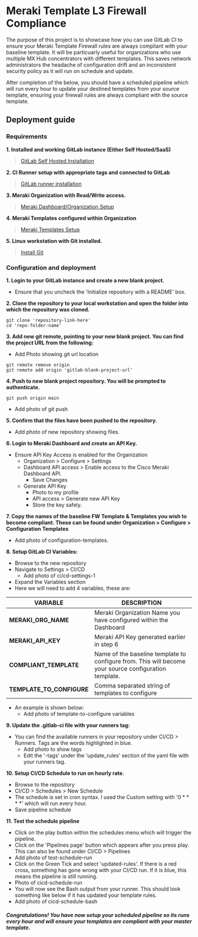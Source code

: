 # Meraki Template L3 Firewall Compliance

The purpose of this project is to showcase how you can use GitLab CI to ensure your Meraki Template Firewall rules are always compliant with your baseline template. It will be particuarly useful for organizations who use multiple MX Hub concentrators with different templates. This saves network administrators the headache of configuration drift and an inconsistent security policy as it will run on schedule and update.

After completion of the below, you should have a scheduled pipeline which will run every hour to update your destined templates from your source template, ensuring your firewall rules are always compliant with the source template.

## Deployment guide

### Requirements

**1. Installed and working GitLab instance (Either Self Hosted/SaaS)**
> [GitLab Self Hosted Installation](https://docs.gitlab.com/ee/install/install_methods.html) 

**2. CI Runner setup with appropriate tags and connected to GitLab**
> [GitLab runner installation](https://docs.gitlab.com/runner/install/)  

**3. Meraki Organization with Read/Write access.**
> [Meraki Dashboard/Organization Setup](https://documentation.meraki.com/General_Administration/Organizations_and_Networks/Creating_a_Dashboard_Account_and_Organization)

**4. Meraki Templates configured within Organization**
> [Meraki Templates Setup](https://documentation.meraki.com/General_Administration/Templates_and_Config_Sync/Managing_Multiple_Networks_with_Configuration_Templates)

**5. Linux workstation with Git installed.**
> [Install Git](https://git-scm.com/download/linux)

### Configuration and deployment

**1. Login to your GitLab instance and create a new blank project.** 

- Ensure that you uncheck the 'Initialize repository with a README' box.

**2. Clone the repository to your local workstation and open the folder into which the repository was cloned.**

```
git clone 'repository-link-here'
cd 'repo-folder-name'
```

**3. Add new git remote, pointing to your new blank project. You can find the project URL from the following:**

- Add Photo showing git url location

```
git remote remove origin
git remote add origin 'gitlab-blank-project-url'
```

**4. Push to new blank project repository. You will be prompted to authenticate.**

```
git push origin main
```
- Add photo of git push

**5. Confirm that the files have been pushed to the repository.**
- Add photo of new repository showing files.

**6. Login to Meraki Dashboard and create an API Key.**

- Ensure API Key Access is enabled for the Organization
    - Organization > Configure > Settings
    - Dashboard API access > Enable access to the Cisco Meraki Dashboard API.
        - Save Changes
    - Generate API Key
        - Photo to my profile
        - API access > Generate new API Key
        - Store the key safely.

**7. Copy the names of the baseline FW Template & Templates you wish to become compliant. These can be found under Organization > Configure > Configuration Templates**
- Add photo of configuration-templates.

**8. Setup GitLab CI Variables:**
- Browse to the new repository
- Navigate to Settings > CI/CD
    - Add photo of ci/cd-settings-1
- Expand the Variables section
- Here we will need to add 4 variables, these are:

| VARIABLE | DESCRIPTION |
|----------|-------------|
| **MERAKI_ORG_NAME** | Meraki Organization Name you have configured within the Dashboard |
| **MERAKI_API_KEY** | Meraki API Key generated earlier in step 6 |  
| **COMPLIANT_TEMPLATE** | Name of the baseline template to configure from. This will become your source configuration template. |  
| **TEMPLATE_TO_CONFIGURE** | Comma separated string of templates to configure |
- An example is shown below:
    - Add photo of template-to-configure variables

**9. Update the .gitlab-ci file with your runners tag:**
- You can find the available runners in your repository under CI/CD > Runners. Tags are the words highlighted in blue.
    - Add photo to show tags
    - Edit the '-tags' under the 'update_rules' section of the yaml file with your runners tag.

**10. Setup CI/CD Schedule to run on hourly rate.**
- Browse to the repository
- CI/CD > Schedules > New Schedule
- The schedule is set in cron syntax. I used the Custom setting with '0 * * * *' which will run every hour.
- Save pipeline schedule

**11. Test the schedule pipeline**

- Click on the play button within the schedules menu which will trigger the pipeline.
- Click on the 'Pipelines page' button which appears after you press play. This can also be found under CI/CD > Pipelines
- Add photo of test-schedule-run
- Click on the Green Tick and select 'updated-rules'. If there is a red cross, something has gone wrong with your CI/CD run. If it is blue, this means the pipeline is still running.
- Photo of cicd-schedule-run
- You will now see the Bash output from your runner. This should look something like below if it has updated your template rules.
- Add photo of cicd-schedule-bash

##### Congratulations! You have now setup your scheduled pipeline so its runs every hour and will ensure your templates are compliant with your master template.
